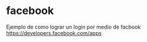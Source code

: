 # facebook

Ejemplo de como lograr un login por medio de facbook
https://developers.facebook.com/apps


